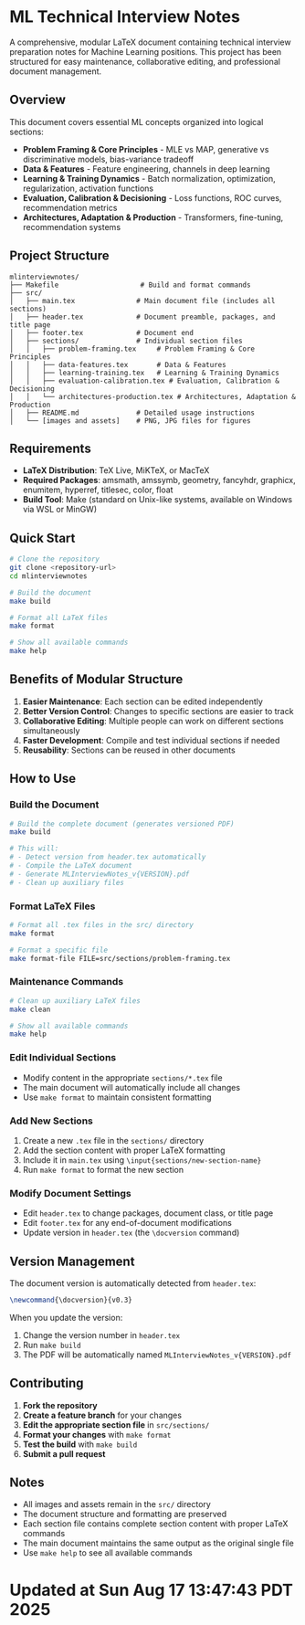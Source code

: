 # ML Technical Interview Notes

A comprehensive, modular LaTeX document containing technical interview preparation notes for Machine Learning positions. This project has been structured for easy maintenance, collaborative editing, and professional document management.

## Overview

This document covers essential ML concepts organized into logical sections:
- **Problem Framing & Core Principles** - MLE vs MAP, generative vs discriminative models, bias-variance tradeoff
- **Data & Features** - Feature engineering, channels in deep learning
- **Learning & Training Dynamics** - Batch normalization, optimization, regularization, activation functions
- **Evaluation, Calibration & Decisioning** - Loss functions, ROC curves, recommendation metrics
- **Architectures, Adaptation & Production** - Transformers, fine-tuning, recommendation systems

## Project Structure

```
mlinterviewnotes/
├── Makefile                    # Build and format commands
├── src/
│   ├── main.tex               # Main document file (includes all sections)
│   ├── header.tex             # Document preamble, packages, and title page
│   ├── footer.tex             # Document end
│   ├── sections/              # Individual section files
│   │   ├── problem-framing.tex     # Problem Framing & Core Principles
│   │   ├── data-features.tex       # Data & Features
│   │   ├── learning-training.tex   # Learning & Training Dynamics
│   │   ├── evaluation-calibration.tex # Evaluation, Calibration & Decisioning
│   │   └── architectures-production.tex # Architectures, Adaptation & Production
│   ├── README.md              # Detailed usage instructions
│   └── [images and assets]    # PNG, JPG files for figures
```

## Requirements

- **LaTeX Distribution**: TeX Live, MiKTeX, or MacTeX
- **Required Packages**: amsmath, amssymb, geometry, fancyhdr, graphicx, enumitem, hyperref, titlesec, color, float
- **Build Tool**: Make (standard on Unix-like systems, available on Windows via WSL or MinGW)

## Quick Start

```bash
# Clone the repository
git clone <repository-url>
cd mlinterviewnotes

# Build the document
make build

# Format all LaTeX files
make format

# Show all available commands
make help
```

## Benefits of Modular Structure

1. **Easier Maintenance**: Each section can be edited independently
2. **Better Version Control**: Changes to specific sections are easier to track
3. **Collaborative Editing**: Multiple people can work on different sections simultaneously
4. **Faster Development**: Compile and test individual sections if needed
5. **Reusability**: Sections can be reused in other documents

## How to Use

### Build the Document
```bash
# Build the complete document (generates versioned PDF)
make build

# This will:
# - Detect version from header.tex automatically
# - Compile the LaTeX document
# - Generate MLInterviewNotes_v{VERSION}.pdf
# - Clean up auxiliary files
```

### Format LaTeX Files
```bash
# Format all .tex files in the src/ directory
make format

# Format a specific file
make format-file FILE=src/sections/problem-framing.tex
```

### Maintenance Commands
```bash
# Clean up auxiliary LaTeX files
make clean

# Show all available commands
make help
```

### Edit Individual Sections
- Modify content in the appropriate `sections/*.tex` file
- The main document will automatically include all changes
- Use `make format` to maintain consistent formatting

### Add New Sections
1. Create a new `.tex` file in the `sections/` directory
2. Add the section content with proper LaTeX formatting
3. Include it in `main.tex` using `\input{sections/new-section-name}`
4. Run `make format` to format the new section

### Modify Document Settings
- Edit `header.tex` to change packages, document class, or title page
- Edit `footer.tex` for any end-of-document modifications
- Update version in `header.tex` (the `\docversion` command)

## Version Management

The document version is automatically detected from `header.tex`:
```latex
\newcommand{\docversion}{v0.3}
```

When you update the version:
1. Change the version number in `header.tex`
2. Run `make build`
3. The PDF will be automatically named `MLInterviewNotes_v{VERSION}.pdf`

## Contributing

1. **Fork the repository**
2. **Create a feature branch** for your changes
3. **Edit the appropriate section file** in `src/sections/`
4. **Format your changes** with `make format`
5. **Test the build** with `make build`
6. **Submit a pull request**

## Notes

- All images and assets remain in the `src/` directory
- The document structure and formatting are preserved
- Each section file contains complete section content with proper LaTeX commands
- The main document maintains the same output as the original single file
- Use `make help` to see all available commands
# Updated at Sun Aug 17 13:47:43 PDT 2025

